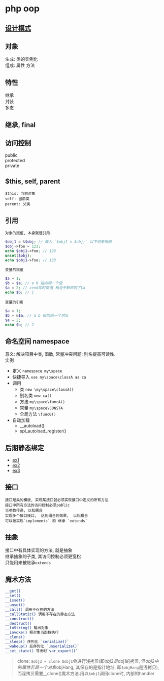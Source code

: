 # php oop
 
## [设计模式](dp.md)  

## 对象  

生成: 类的实例化  
组成: 属性 方法  

## 特性  

继承  
封装  
多态  

## 继承, final  

## 访问控制  

public  
protected  
private  

## $this, self, parent

    $this: 当前对象  
    self: 当前类  
    parent: 父类  

## 引用  

    对象的赋值, 本身就是引用.

```php
$obj1 = &$obj; // 改为 `$obj1 = $obj;` 以下结果相同
$obj->foo = 123;
echo $obj1->foo; // 123
unset($obj);
echo $obj1->foo; // 123
```

    变量的赋值

```php
$a = 1;
$b = $a; // a b 指向同一个值
$a = 2; // zend写时赋值 相当于新声明了$a
echo $b; // 1
```

    变量的引用

```php
$a = 1;
$b = &$a; // a b 指向同一个地址
$a = 2;
echo $b; // 2
```

## 命名空间 namespace  

意义: 解决项目中类, 函数, 常量冲突问题; 别名提高可读性.  
实例  

- 定义 `namespace my\space`  
- 快捷导入 `use my\space\classA as ca`  
- 调用  
  - 类 `new \my\space\classA()`  
  - 别名类 `new ca()`  
  - 方法 `my\space\funcA()`  
  - 常量 `my\space\CONSTA`  
  - 全局方法 `\funcG()`  
- 自动加载  
  - __autoload()  
  - spl_autoload_register()  

## 后期静态绑定  

- [ex1](src/php/late_static_bindings1.php)  
- [ex2](src/php/late_static_bindings2.php)  
- [ex3](src/php/late_static_bindings3.php)  

## 接口  

    接口是类的模板, 实现某接口就必须实现接口中定义的所有方法  
    接口中所有方法的访问控制必须public  
    当参数传递, 以松耦合  
    实现多个接口接口,  达到组合的效果,  以松耦合  
    可以被实现`implements` 和 继承 `extends`  

## 抽象  

接口中有具体实现的方法,  就是抽象  
继承抽象的子类, 其访问控制必须更宽松  
只能用来被继承`extends`  

## 魔术方法  

```bash
__get()  
__set()  
__isset()  
__unset()  
__call() 调用不存在的方法  
__callStatic() 调用不存在的静态方法  
__construct()  
__destruct()  
__toString() 输出对象  
__invoke() 把对象当函数执行  
__clone()  
__sleep() 序列化 `serialize()`  
__wakeup() 反序列化 `unserialize()`  
__set_state() 导出时`var_export()`  
```

> clone: `$obj2 = clone $obj1`会进行浅拷贝(即$obj2是$obj1的拷贝, 但$obj2中的属性若是一个对象$objHang, 其保存的是指针地址, 即`$objHang`是浅拷贝), 而深拷贝需要__clone()魔术方法.用以`$obj1`调用clone时, 内部的handler

